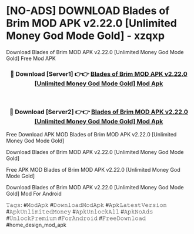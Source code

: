 # [NO-ADS] DOWNLOAD Blades of Brim MOD APK v2.22.0 [Unlimited Money God Mode Gold] - xzqxp
Download Blades of Brim MOD APK v2.22.0 [Unlimited Money God Mode Gold] Free Mod APK

<div align="center">
<h3>🔴 Download [Server1] 👉👉 <a href="https://apk-comot.site?title=Blades_of_Brim_MOD_APK_v2.22.0_[Unlimited_Money_God_Mode_Gold]">Blades of Brim MOD APK v2.22.0 [Unlimited Money God Mode Gold] Mod Apk</a></h3><br>

<h3>🔴 Download [Server2] 👉👉 <a href="https://apk-comot.site?title=Blades_of_Brim_MOD_APK_v2.22.0_[Unlimited_Money_God_Mode_Gold]">Blades of Brim MOD APK v2.22.0 [Unlimited Money God Mode Gold] Mod Apk</a></h3>
</div>


Free Download APK MOD Blades of Brim MOD APK v2.22.0 [Unlimited Money God Mode Gold]

Download Blades of Brim MOD APK v2.22.0 [Unlimited Money God Mode Gold] 

Free APK MOD Blades of Brim MOD APK v2.22.0 [Unlimited Money God Mode Gold] 

Download Blades of Brim MOD APK v2.22.0 [Unlimited Money God Mode Gold] Mod For Android

𝚃𝚊𝚐𝚜: #𝙼𝚘𝚍𝙰𝚙𝚔 #𝙳𝚘𝚠𝚗𝚕𝚘𝚊𝚍𝙼𝚘𝚍𝙰𝚙𝚔 #𝙰𝚙𝚔𝙻𝚊𝚝𝚎𝚜𝚝𝚅𝚎𝚛𝚜𝚒𝚘𝚗 #𝙰𝚙𝚔𝚄𝚗𝚕𝚒𝚖𝚒𝚝𝚎𝚍𝙼𝚘𝚗𝚎𝚢 #𝙰𝚙𝚔𝚄𝚗𝚕𝚘𝚌𝚔𝙰𝚕𝚕 #𝙰𝚙𝚔𝙽𝚘𝙰𝚍𝚜 #𝚄𝚗𝚕𝚘𝚌𝚔𝙿𝚛𝚎𝚖𝚒𝚞𝚖 #𝙵𝚘𝚛𝙰𝚗𝚍𝚛𝚘𝚒𝚍 #𝙵𝚛𝚎𝚎𝙳𝚘𝚠𝚗𝚕𝚘𝚊𝚍 #home_design_mod_apk